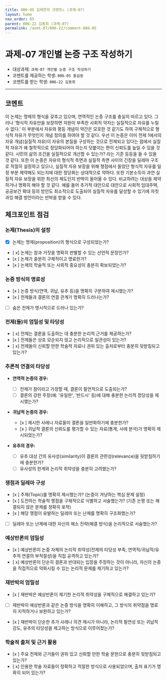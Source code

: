 ```yaml
---
title: 006-05 김태연의 코멘트c (과제-07) 
layout: home
nav_order: 05
parent: 006-22 김동희 (과제-07)
permalink: /asmt-07/006-22/comment-006-05
---
```


# 과제-07 개인별 논증 구조 작성하기

- 대상과제: `과제-07 개인별 논증 구조 작성하기`
- 코멘트를 제공하는 학생: `006-05 홍길동` 
- 코멘트를 받는 학생: `006-22 김동희` 

---

## 코멘트

이 논제는 명제의 형식을 갖추고 있으며, 연역적인 논증 구조를 충실히 따르고 있다. 그러나 '형식적 자유만을 보장하면 자원이 부족한 사회적 약자는 실질적으로 자유를 누릴 수 없다.' 이 부분에서 자유와 평등 개념이 약간은 모호한 것 같기도 하여 구체적으로 형식적 자유가 무엇인지 개념 정의를 하여야 할 것 같다. 
우선 이 논증은 이미 전제 1에서의 자유 개념(실질적 자유)이 자유의 본질을 구성하는 것으로 전제되고 있다는 점에서 실질적 자유가 왜 철학적으로 정당화되어야 하는지 덧붙이는 편이 신뢰도를 높일 수 있을 것 같다. 시민의 삶의 조건을 실질적으로 개선할 수 있는가? 라는 기준 등등을 들 수 있을 것 같다. 또한 이 논증은 자유의 형식적 측면과 실질적 측면 사이의 긴장을 딜레마 구조로 적절히 설정하고 있으나, 실질적 자유 보장을 위해 쟁점에서 들었던 형식적 자유를 일정 부분 제약해도 되는지에 대한 정당화는 상대적으로 약하다. 
또한 기본소득이 과연 실질적 자유 보장을 위한 최선의 제도인지 반박이 들어올 수 있다. 비교하려는 대상을 제약하거나 명확히 해야 할 것 같다. 예를 들어 추가적 대안으로 대안으로 사회적 임대주택, 공공보건 확대 등의 방안도 최소적으로 도출되어 실질적 자유를 달성할 수 있기에 자칫 과잉 해결 방안이라는 반박을 받을 수 있다.

## 체크포인트 점검

### **논제(Thesis)의 설정**
- [x] 논제는 명제(proposition)의 형식으로 구성되었는가?
- [ x] 논제는 참과 거짓을 명확히 판별할 수 있는 선언적 문장인가?
- [x ] 논제가 충분히 구체적이고 명료한가?
- [x ] 논제의 학술적 또는 사회적 중요성이 충분히 확보되었는가?

### **논증 방식의 명료성**
- [x ] 논증 방식(연역, 귀납, 유추 등)을 명확히 구분하여 제시했는가?
- [x ] 전제들과 결론의 연결 관계가 명확히 드러나는가?
- [ ] 숨은 전제가 명시적으로 드러나 있는가?

### **전제(들)의 엄밀성 및 타당성**
- [ x] 전제는 결론을 도출하는 데 충분한 논리적 근거를 제공하는가?
- [x ] 전제들은 상호 모순되지 않고 논리적으로 일관성이 있는가?
- [ x] 전제들이 신뢰할 만한 학술적 자료나 권위 있는 출처로부터 충분히 뒷받침되고 있는가?

### **추론적 연결의 타당성**
- **연역적 논증의 경우:**
  - [ ] 전제가 참이라고 가정할 때, 결론이 필연적으로 도출되는가?
  - [ ] 결론의 강한 주장(예: '유일한', '반드시' 등)에 대해 충분한 논리적 정당성을 제시했는가?

- **귀납적 논증의 경우:**
  - [x ] 제시한 사례나 자료들이 결론을 일반화하기에 충분한가?
  - [x ] 귀납적 결론의 신뢰도를 평가할 수 있는 자료(통계, 사례 분석)가 명확히 제시되었는가?

- **유추의 경우:**
  - [ ] 유추 대상 간의 유사성(similarity)이 결론의 관련성(relevance)을 뒷받침하기에 충분한가?
  - [ ] 유사성의 한계와 논리적 취약성을 충분히 고려했는가?

### **쟁점과 딜레마 구성**
- [x ] 주제(Topic)를 명확히 제시했는가? (논증이 겨냥하는 핵심 문제 설정)
- [x ] 도전하는 학술적 쟁점을 구체적으로 식별하고 서술했는가? (기존 논쟁 또는 해결되지 않은 문제를 정확히 포착)
- [x ] 해당 쟁점이 유발하는 딜레마 또는 난제를 명확히 구조화했는가?
- [ ] 딜레마 또는 난제에 대한 자신의 해소 전략(해결 방식)을 논리적으로 서술했는가?

### **예상반론의 엄밀성**
- [x ] 예상반론이 논증 자체의 논리적 취약성(전제의 타당성 부족, 연역적/귀납적/유추적 연결의 부적절성)을 직접 공격하고 있는가?
- [ x] 예상반론이 단순히 결론과 반대되는 입장을 주장하는 것이 아니라, 자신의 논증을 직접적으로 약화시킬 수 있는 논리적 문제를 제기하고 있는가?

### **재반박의 엄밀성**
- [x ] 재반박은 예상반론이 제기한 논리적 취약성을 구체적으로 해결하고 있는가?
- [ ] 재반박이 예상반론과 같은 논증 방식을 명확히 이해하고, 그 방식의 취약점을 명료히 지적하거나 보완하고 있는가?
- [x ] 재반박이 단순한 추가 사례나 의견 제시가 아니라, 논리적 필연성 또는 귀납적 강도, 유추의 타당성을 제고하는 방식으로 이루어졌는가?

### **학술적 출처 및 근거 활용**
- [x ] 주요 전제와 근거들이 권위 있고 신뢰할 만한 학술 문헌으로 충분히 뒷받침되고 있는가?
- [ x] 인용한 학술 자료들이 정확하고 적절한 방식으로 사용되었으며, 출처 표기가 명확히 되어 있는가?
